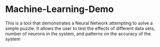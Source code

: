 # Machine-Learning-Demo
This is a tool that demonstrates a Neural Network attempting to solve a simple puzzle. It allows the user to test the effects of different data sets, number of neurons in the system, and patterns on the accuracy of the system
